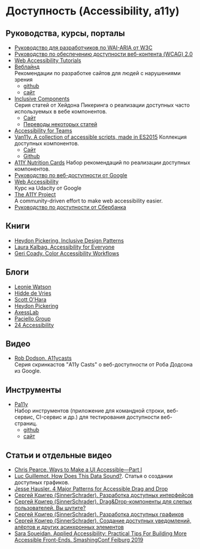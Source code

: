 # Доступность (Accessibility, a11y)

## Руководства, курсы, порталы

* [Руководство для разработчиков по WAI-ARIA от W3C](https://www.w3.org/TR/wai-aria-practices/)
* [Руководство по обеспечению доступности веб-контента (WCAG) 2.0](https://www.w3.org/Translations/WCAG20-ru/)
* [Web Accessibility Tutorials](https://www.w3.org/WAI/tutorials/)
* [Веблайнд](https://weblind.ru)  
Рекомендации по разработке сайтов для людей с нарушениями зрения
  - [github](https://github.com/web-standards-ru/weblind.ru)
  - [сайт](https://weblind.ru)
* [Inclusive Components](https://inclusive-components.design)  
Серия статей от Хейдона Пикеринга о реализации доступных часто используемых в вебе компонентов.
  - [Сайт](https://inclusive-components.design)
  - [Переводы некоторых статей](https://medium.com/web-standards)
* [Accessibility for Teams](https://accessibility.digital.gov/)
* [Van11y. A collection of accessible scripts, made in ES2015](https://van11y.net/)
Коллекция доступных компонентов.
  - [Сайт](https://van11y.net/)
  - [Github](https://github.com/nico3333fr)
* [A11Y Nutrition Cards](https://davatron5000.github.io/a11y-nutrition-cards/)
Набор рекомендаций по реализации доступных компонентов.
* [Руководство по веб-доступности от Google](https://developers.google.com/web/fundamentals/accessibility/)
* [Web Accessibility](https://www.udacity.com/course/web-accessibility--ud891)  
Курс на Udacity от Google
* [The A11Y Project](https://a11yproject.com/)  
A community-driven effort to make web accessibility easier.
* [Руководство по доступности от Сбербанка](http://specialbank.ru/guide/index.html)

## Книги
* [Heydon Pickering. Inclusive Design Patterns](https://www.smashingmagazine.com/printed-books/inclusive-front-end-design-patterns/)
* [Laura Kalbag. Accessibility for Everyone](https://abookapart.com/products/accessibility-for-everyone)
* [Geri Coady. Color Accessibility Workflows](https://abookapart.com/products/color-accessibility-workflows)

## Блоги

* [Leonie Watson](https://tink.uk/)
* [Hidde de Vries](https://hiddedevries.nl)
* [Scott O'Hara](https://www.scottohara.me/)
* [Heydon Pickering](http://www.heydonworks.com/)
* [AxessLab](https://axesslab.com/articles/)
* [Paciello Group](https://developer.paciellogroup.com/)
* [24 Accessibility](https://www.24a11y.com/)

## Видео

* [Rob Dodson. A11ycasts](https://www.youtube.com/playlist?list=PLNYkxOF6rcICWx0C9LVWWVqvHlYJyqw7g)  
Серия скринкастов "A11y Casts" о веб-доступности от Роба Додсона из Google.

## Инструменты

* [Pa11y](https://pa11y.org)  
Набор инструментов (приложение для командной строки, веб-сервис, CI-сервис и др.) для тестирования доступности веб-страниц.
  - [github](https://github.com/pa11y)
  - [сайт](https://pa11y.org)
  
 ## Статьи и отдельные видео
 
 * [Chris Pearce. Ways to Make a UI Accessible—Part I](https://medium.com/fed-or-dead/ways-to-make-a-ui-accessible-part-i-84b5088acfb7)
 * [Luc Guillemot. How Does This Data Sound?](https://blog.interactivethings.com/how-does-this-data-sound-945ed27a1a95). Статья о создании доступных графиков.
 * [Jesse Hausler. 4 Major Patterns for Accessible Drag and Drop](https://medium.com/salesforce-ux/4-major-patterns-for-accessible-drag-and-drop-1d43f64ebf09)
 * [Сергей Кригер (SinnerSchrader). Разработка доступных интерфейсов](https://www.youtube.com/watch?v=4ragpIHJ6r0)
 * [Сергей Кригер (SinnerSchrader). Drag&Drop-компоненты для слепых пользователей. Вы шутите?](https://www.youtube.com/watch?v=U1UjLN4I9fA)
 * [Сергей Кригер (SinnerSchrader). Разработка доступных графиков](https://www.youtube.com/watch?v=TvjRAwp4qSs)
 * [Сергей Кригер (SinnerSchrader). Создание доступных уведомлений, алёртов и других асинхронных элементов](https://www.youtube.com/watch?v=XKBjrBxqsfE)
 * [Sara Soueidan. Applied Accessibility: Practical Tips For Building More Accessible Front-Ends. SmashingConf Feiburg 2019](https://vimeo.com/362155651)
